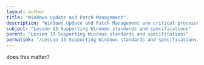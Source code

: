 ```yaml
---
layout: author
title: "Windows Update and Patch Management"
description: "Windows Update and Patch Management are critical processes for maintaining the security and performance of Windows operating systems. This involves regularly checking for, downloading, and installing updates released by Microsoft, which may include security patches, bug fixes, and feature enhancements. Effective patch management ensures that systems are protected against vulnerabilities, reduces the risk of downtime, and helps to comply with organizational policies and standards. Administrators use tools and services like Windows Update services for automated management, while also considering the timing and impact of updates on user productivity."
subject: "Lesson 13 Supporting Windows standards and specifications"
parent: "Lesson 13 Supporting Windows standards and specifications"
permalink: "/Lesson 13 Supporting Windows standards and specifications/Windows Update and Patch Management/"
---
```


does this matter?

